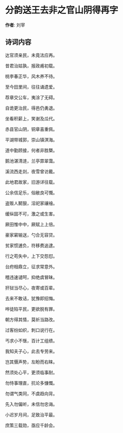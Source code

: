 # 分韵送王去非之官山阴得再字

**作者**: 刘宰

## 诗词内容

达官须亲民，未竟法应再。

昔君治姑孰，报政甫初载。

桃李春正华，风木养不待。

至今田里间，往往诵遗爱。

荐章交公车，夷涂了无碍。

自诡更治民，得邑仍勇退。

坐看积薪上，笑谢及瓜代。

赤县官山阴，铜章喜重佩。

平湖带城郭，崇山镇溟海。

道中勤顾接，何者非胜槩。

鹅池湛清涟，兰亭霏翠霭。

溪流西走剡，夜雪曾访戴。

此地君故家，旧游详往载。

公余信足乐，俗敝良可慨。

盗贩人鬭狠，淫祀家禳禬。

缓纵固不可，激之或生害。

厥田惟中中，厥赋上上倍。

豪家窘输送，勺合无容贷。

贫家惯逋负，符移费追逮。

行之苟失中，上下交怨怼。

台府相鼎立，征求常意外。

稽违速谴呵，抑绝虞冒昧。

犴狱当尽心，夜寄或百辈。

去来不敢诘，犹豫即招悔。

哗徒陷平民，更欲脱有罪。

朝方得其情，莫祈当路改。

过客纷如织，刺口说行在。

丐求小不惬，百计工组缋。

我知夫子心，此去专劳来。

岂其慑声势，左盼而右睐。

然须处心平，更须临事耐。

勿恃事理直，抗论多慷慨。

勿谓气类同，不虞趋向背。

先入勿偏听，未信勿忠诲。

小迟岁月间，足致治平最。

庶策三载勋，亟应千龄会。


